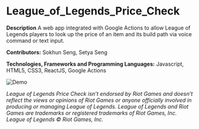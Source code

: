 # League_of_Legends_Price_Check
  **Description**
  A web app integrated with Google Actions to allow League of Legends players to look up the price of an item and its build path via voice command or text input.
  
  **Contributors:**
  Sokhun Seng, Setya Seng

  **Technologies, Frameworks and Programming Languages:**
  Javascript, HTML5, CSS3, ReactJS, Google Actions

  ![Demo](https://github.com/sososeng/League_of_Legends_Price_Check/tree/master/lolprice_check/src/LOL_One.png)

*League of Legends Price Check isn’t endorsed by Riot Games and doesn’t reflect the views or opinions of Riot Games or anyone officially involved in producing or managing League of Legends. League of Legends and Riot Games are trademarks or registered trademarks of Riot Games, Inc. League of Legends © Riot Games, Inc.*
